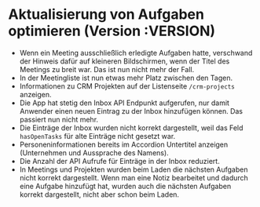 # Aktualisierung von Aufgaben optimieren (Version :VERSION)

- Wenn ein Meeting ausschließlich erledigte Aufgaben hatte, verschwand der Hinweis dafür auf kleineren Bildschirmen, wenn der Titel des Meetings zu breit war. Das ist nun nicht mehr der Fall.
- In der Meetingliste ist nun etwas mehr Platz zwischen den Tagen.
- Informationen zu CRM Projekten auf der Listenseite `/crm-projects` anzeigen.
- Die App hat stetig den Inbox API Endpunkt aufgerufen, nur damit Anwender einen neuen Eintrag zu der Inbox hinzufügen können. Das passiert nun nicht mehr.
- Die Einträge der Inbox wurden nicht korrekt dargestellt, weil das Feld `hasOpenTasks` für alte Einträge nicht gesetzt war.
- Personeninformationen bereits im Accordion Untertitel anzeigen (Unternehmen und Aussprache des Namens).
- Die Anzahl der API Aufrufe für Einträge in der Inbox reduziert.
- In Meetings und Projekten wurden beim Laden die nächsten Aufgaben nicht korrekt dargestellt. Wenn man eine Notiz bearbeitet und dadurch eine Aufgabe hinzufügt hat, wurden auch die nächsten Aufgaben korrekt dargestellt, nicht aber schon beim Laden.
